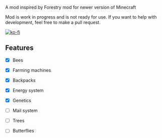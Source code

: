 A mod inspired by Forestry mod for newer version of Minecraft 

Mod is work in progress and is not ready for use.
If you want to help with development, feel free to make a pull request.

[![ko-fi](https://ko-fi.com/img/githubbutton_sm.svg)](https://ko-fi.com/F1F2MC4U4)



## Features
- [x] Bees
- [x] Farming machines

- [x] Backpacks
- [x] Energy system
- [x] Genetics
- [ ] Mail system
- [ ] Trees
- [ ] Butterflies